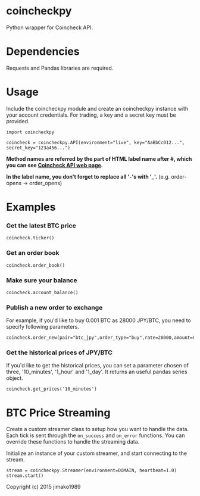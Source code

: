 coincheckpy
======
Python wrapper for Coincheck API.

Dependencies
======
Requests and Pandas libraries are required.

Usage
======

Include the coincheckpy module and create an coincheckpy instance with your account credentials. For trading, a key and a secret key must be provided.

	import coincheckpy

	coincheck = coincheckpy.API(environment="live", key="AaBbCc012...", secret_key="123a456...")

**Method names are referred by the part of HTML label name after #, which you can see [Coincheck API web page](https://coincheck.jp/documents/exchange/api).**

**In the label name, you don't forget to replace all '-'s with '_'.** (e.g. order-opens -> order_opens)


Examples
======

### Get the latest BTC price
	coincheck.ticker()

### Get an order book
    coincheck.order_book()

### Make sure your balance
    coincheck.account_balance()

### Publish a new order to exchange
For example, if you'd like to buy 0.001 BTC as 28000 JPY/BTC, you need to specify following parameters.

	coincheck.order_new(pair="btc_jpy",order_type="buy",rate=28000,amount=0.001)

### Get the historical prices of JPY/BTC
If you'd like to get the historical prices, you can set a parameter chosen of three, '10_minutes', '1_hour' and '1_day'.
It returns an useful pandas series object.

	coincheck.get_prices('10_minutes')


BTC Price Streaming
======
Create a custom streamer class to setup how you want to handle the data.
Each tick is sent through the `on_success` and `on_error` functions.
You can override these functions to handle the streaming data.

Initialize an instance of your custom streamer, and start connecting to the stream.

    stream = coincheckpy.Streamer(environment=DOMAIN, heartbeat=1.0)
    stream.start()



Copyright (c) 2015 jimako1989
